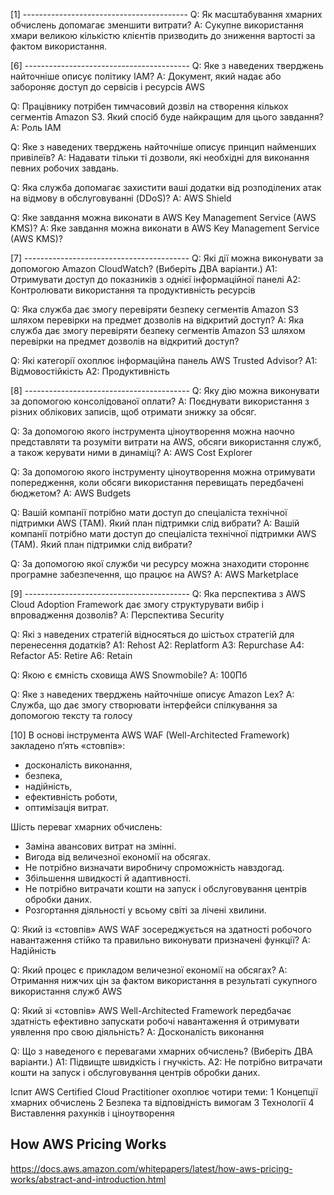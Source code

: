 [1] -----------------------------------------
Q: Як масштабування хмарних обчислень допомагає зменшити витрати?
A: Сукупне використання хмари великою кількістю клієнтів призводить до зниження вартості за фактом використання.


[6] -----------------------------------------
Q: Яке з наведених тверджень найточніше описує політику IAM?
A: Документ, який надає або забороняє доступ до сервісів і ресурсів AWS

Q: Працівнику потрібен тимчасовий дозвіл на створення кількох сегментів Amazon S3. Який спосіб буде найкращим для цього завдання?
A: Роль IAM

Q: Яке з наведених тверджень найточніше описує принцип найменших привілеїв?
A: Надавати тільки ті дозволи, які необхідні для виконання певних робочих завдань.

Q: Яка служба допомагає захистити ваші додатки від розподілених атак на відмову в обслуговуванні (DDoS)?
A: AWS Shield

Q: Яке завдання можна виконати в AWS Key Management Service (AWS KMS)?
A: Яке завдання можна виконати в AWS Key Management Service (AWS KMS)?


[7] -----------------------------------------
Q: Які дії можна виконувати за допомогою Amazon CloudWatch? (Виберіть ДВА варіанти.)
A1: Отримувати доступ до показників з однієї інформаційної панелі
A2: Контролювати використання та продуктивність ресурсів

Q: Яка служба дає змогу перевіряти безпеку сегментів Amazon S3 шляхом перевірки на предмет дозволів на відкритий доступ?
A: Яка служба дає змогу перевіряти безпеку сегментів Amazon S3 шляхом перевірки на предмет дозволів на відкритий доступ?

Q: Які категорії охоплює інформаційна панель AWS Trusted Advisor? 
A1: Відмовостійкість
A2: Продуктивність 


[8] -----------------------------------------
Q: Яку дію можна виконувати за допомогою консолідованої оплати?
A: Поєднувати використання з різних облікових записів, щоб отримати знижку за обсяг.

Q: За допомогою якого інструмента ціноутворення можна наочно представляти та розуміти витрати на AWS, обсяги використання служб, а також керувати ними в динаміці?
A: AWS Cost Explorer

Q: За допомогою якого інструменту ціноутворення можна отримувати попередження, коли обсяги використання перевищать передбачені бюджетом?
A: AWS Budgets

Q: Вашій компанії потрібно мати доступ до спеціаліста технічної підтримки AWS (TAM). Який план підтримки слід вибрати?
A: Вашій компанії потрібно мати доступ до спеціаліста технічної підтримки AWS (TAM). Який план підтримки слід вибрати?

Q: За допомогою якої служби чи ресурсу можна знаходити стороннє програмне забезпечення, що працює на AWS?
A: AWS Marketplace


[9] -----------------------------------------
Q: Яка перспектива з AWS Cloud Adoption Framework дає змогу структурувати вибір і впровадження дозволів?
A: Перспектива Security

Q: Які з наведених стратегій відносяться до шістьох стратегій для перенесення додатків?
A1: Rehost      A2: Replatform      A3: Repurchase
A4: Refactor    A5: Retire          A6: Retain

Q: Якою є ємність сховища AWS Snowmobile?
A: 100Пб

Q: Яке з наведених тверджень найточніше описує Amazon Lex?
A: Служба, що дає змогу створювати інтерфейси спілкування за допомогою тексту та голосу



[10]
В основі інструмента AWS WAF (Well-Architected Framework) закладено п’ять «стовпів»: 
- досконалість виконання,
- безпека,
- надійність,
- ефективність роботи,
- оптимізація витрат.

Шість переваг хмарних обчислень:
- Заміна авансових витрат на змінні.
- Вигода від величезної економії на обсягах.
- Не потрібно визначати виробничу спроможність навздогад.
- Збільшення швидкості й адаптивності.
- Не потрібно витрачати кошти на запуск і обслуговування центрів обробки даних.
- Розгортання діяльності у всьому світі за лічені хвилини.

Q: Який із «стовпів» AWS WAF зосереджується на здатності робочого навантаження стійко та правильно виконувати призначені функції?
A: Надійність

Q: Який процес є прикладом величезної економії на обсягах?
A: Отримання нижчих цін за фактом використання в результаті сукупного використання служб AWS

Q: Який зі «стовпів» AWS Well-Architected Framework передбачає здатність ефективно запускати робочі навантаження й отримувати уявлення про свою діяльність?
A: Досконалість виконання

Q: Що з наведеного є перевагами хмарних обчислень? (Виберіть ДВА варіанти.)
A1: Підвищте швидкість і гнучкість.
A2: Не потрібно витрачати кошти на запуск і обслуговування центрів обробки даних.




Іспит AWS Certified Cloud Practitioner охоплює чотири теми:
1   Концепції хмарних обчислень
2   Безпека та відповідність вимогам
3   Технології
4   Виставлення рахунків і ціноутворення


How AWS Pricing Works
---------------------
https://docs.aws.amazon.com/whitepapers/latest/how-aws-pricing-works/abstract-and-introduction.html